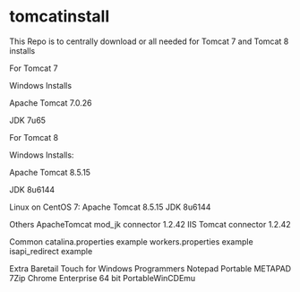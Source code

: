 # tomcatinstall
This Repo is to centrally download or all needed for Tomcat 7 and Tomcat 8 installs

For Tomcat 7

Windows Installs

Apache Tomcat 7.0.26

JDK 7u65


For Tomcat 8


Windows Installs:

Apache Tomcat 8.5.15

JDK 8u6144

Linux on CentOS 7:
Apache Tomcat 8.5.15
JDK 8u6144

Others
ApacheTomcat  mod_jk connector 1.2.42
IIS Tomcat connector 1.2.42

Common
catalina.properties example
workers.properties example
isapi_redirect example

Extra
Baretail
Touch for Windows
Programmers Notepad Portable
METAPAD
7Zip
Chrome Enterprise 64 bit
PortableWinCDEmu
